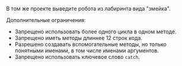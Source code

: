 В том же проекте выведите робота из лабиринта вида "змейка".

Дополнительные ограничения:

* Запрещено использовать более одного цикла в одном методе.
* Запрещено иметь методы длиннее 12 строк кода.
* Разрешено создавать вспомогательные методы, но только понятными именами, в том числе именами аргументов.
* Запрещено использовать ключевое слово `catch`.
